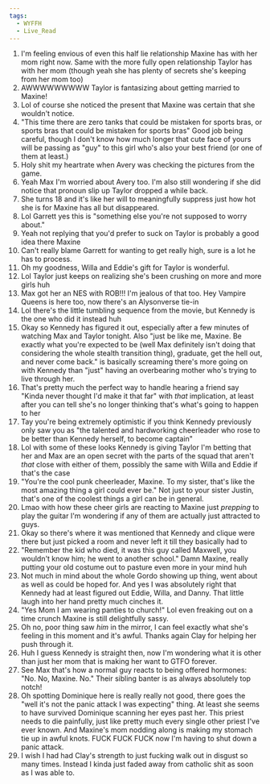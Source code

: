 ```yaml
---
tags:
  - WYFFH
  - Live_Read
---
```

1. I'm feeling envious of even this half lie relationship Maxine has with her mom right now. Same with the more fully open relationship Taylor has with her mom (though yeah she has plenty of secrets she's keeping from her mom too)
2. AWWWWWWWWW Taylor is fantasizing about getting married to Maxine!  
3. Lol of course she noticed the present that Maxine was certain that she wouldn't notice. 
4. "This time there are zero tanks that could be mistaken for sports bras, or sports bras that could be mistaken for sports bras" Good job being careful, though I don't know how much longer that cute face of yours will be passing as "guy" to this girl who's also your best friend (or one of them at least.)
5. Holy shit my heartrate when Avery was checking the pictures from the game.
6. Yeah Max I'm worried about Avery too. I'm also still wondering if she did notice that pronoun slip up Taylor dropped a while back.
7. She turns 18 and it's like her will to meaningfully suppress just how hot she is for Maxine has all but disappeared. 
8. Lol Garrett yes this is "something else you're not supposed to worry about."
9. Yeah not replying that you'd prefer to suck on Taylor is probably a good idea there Maxine
10. Can't really blame Garrett for wanting to get really high, sure is a lot he has to process.
11. Oh my goodness, Willa and Eddie's gift for Taylor is wonderful. 
12. Lol Taylor just keeps on realizing she's been crushing on more and more girls huh
13. Max got her an NES with ROB!!! I'm jealous of that too. Hey Vampire Queens is here too, now there's an Alysonverse tie-in
14. Lol there's the little tumbling sequence from the movie, but Kennedy is the one who did it instead huh
15. Okay so Kennedy has figured it out, especially after a few minutes of watching Max and Taylor tonight. Also "just be like me, Maxine. Be exactly what you're expected to be (well Max definitely isn't doing that considering the whole stealth transition thing), graduate, get the hell out, and never come back." is basically screaming there's more going on with Kennedy than "just" having an overbearing mother who's trying to live through her.
16. That's pretty much the perfect way to handle hearing a friend say "Kinda never thought I'd make it that far" with *that* implication, at least after you can tell she's no longer thinking that's what's going to happen to her
17. Tay you're being extremely optimistic if you think Kennedy previously only saw you as "the talented and hardworking cheerleader who rose to be better than Kennedy herself, to become captain"
18. Lol with some of these looks Kennedy is giving Taylor I'm betting that her and Max are an open secret with the parts of the squad that aren't *that* close with either of them, possibly the same with Willa and Eddie if that's the case
19. "You're the cool punk cheerleader, Maxine. To my sister, that's like the most amazing thing a girl could ever be." Not just to your sister Justin, that's one of the coolest things a girl can be in general.
20. Lmao with how these cheer girls are reacting to Maxine just *prepping* to play the guitar I'm wondering if any of them are actually just attracted to guys.
21. Okay so there's where it was mentioned that Kennedy and clique were there but just picked a room and never left it till they basically had to
22. "Remember the kid who died, it was this guy called Maxwell, you wouldn't know him; he went to another school." Damn Maxine, really putting your old costume out to pasture even more in your mind huh
23. Not much in mind about the whole Gordo showing up thing, went about as well as could be hoped for. And yes I was absolutely right that Kennedy had at least figured out Eddie, Willa, and Danny. That little laugh into her hand pretty much cinches it.
24. "Yes Mom I am wearing panties to church!" Lol even freaking out on a time crunch Maxine is still delightfully sassy.
25. Oh no, poor thing saw *him* in the mirror, I can feel exactly what she's feeling in this moment and it's awful. Thanks again Clay for helping her push through it.
26. Huh I guess Kennedy is straight then, now I'm wondering what it is other than just her mom that is making her want to GTFO forever.
27. See Max that's how a normal guy reacts to being offered hormones: "No. No, Maxine. No." Their sibling banter is as always absolutely top notch!
28. Oh spotting Dominique here is really really not good, there goes the "well it's not the panic attack I was expecting" thing. At least she seems to have survived Dominique scanning her eyes past her. This priest needs to die painfully, just like pretty much every single other priest I've ever known. And Maxine's mom nodding along is making my stomach tie up in awful knots. FUCK FUCK FUCK now I'm having to shut down a panic attack.
29. I wish I had had Clay's strength to just fucking walk out in disgust so many times. Instead I kinda just faded away from catholic shit as soon as I was able to.
